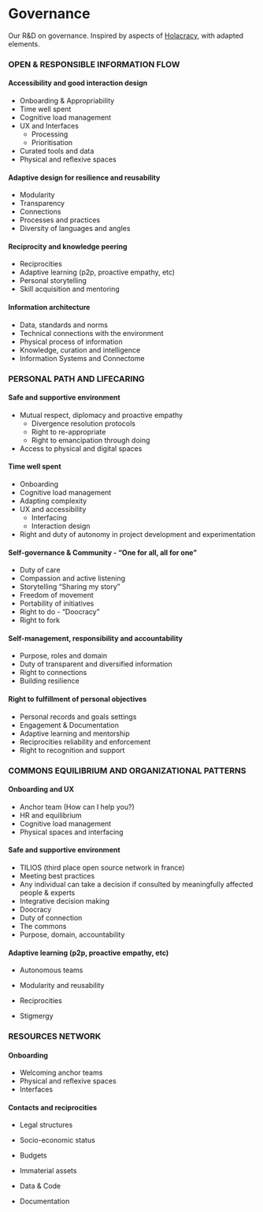 # Governance
Our R&amp;D on governance. Inspired by aspects of [Holacracy](https://www.holacracy.org/how-it-works/), with adapted elements.

### OPEN & RESPONSIBLE INFORMATION FLOW

#### Accessibility and good interaction design
* Onboarding & Appropriability
* Time well spent
* Cognitive load management
* UX and Interfaces
  * Processing
  * Prioritisation
* Curated tools and data
* Physical and reflexive spaces

#### Adaptive design for resilience and reusability
* Modularity
* Transparency
* Connections
* Processes and practices
* Diversity of languages and angles

#### Reciprocity and knowledge peering
* Reciprocities
* Adaptive learning (p2p, proactive empathy, etc)
* Personal storytelling
* Skill acquisition and mentoring

#### Information architecture
* Data, standards and norms
* Technical connections with the environment
* Physical process of information
* Knowledge, curation and intelligence
* Information Systems and Connectome

### PERSONAL PATH AND LIFECARING

#### Safe and supportive environment
* Mutual respect, diplomacy and proactive empathy
  * Divergence resolution protocols
  * Right to re-appropriate
  * Right to emancipation through doing
* Access to physical and digital spaces

#### Time well spent
* Onboarding
* Cognitive load management
* Adapting complexity
* UX and accessibility
  * Interfacing
  * Interaction design
* Right and duty of autonomy in project development and experimentation

#### Self-governance & Community  - “One for all, all for one”
* Duty of care
* Compassion and active listening
* Storytelling “Sharing my story”
* Freedom of movement
* Portability of initiatives
* Right to do - “Doocracy”
* Right to fork

#### Self-management, responsibility and accountability
* Purpose, roles and domain
* Duty of transparent and diversified information
* Right to connections
* Building resilience

#### Right to fulfillment of personal objectives
* Personal records and goals settings
* Engagement & Documentation
* Adaptive learning and mentorship
* Reciprocities reliability and enforcement
* Right to recognition and support


### COMMONS EQUILIBRIUM AND ORGANIZATIONAL PATTERNS

#### Onboarding and UX
* Anchor team (How can I help you?)
* HR and equilibrium
* Cognitive load management
* Physical spaces and interfacing

#### Safe and supportive environment
* TILIOS (third place open source network in france)
* Meeting best practices
* Any individual can take a decision if consulted by meaningfully affected people & experts
* Integrative decision making
* Doocracy
* Duty of connection
* The commons
* Purpose, domain, accountability

#### Adaptive learning (p2p, proactive empathy, etc)
* Autonomous teams
* Modularity and reusability
* Reciprocities

* Stigmergy


### RESOURCES NETWORK

#### Onboarding
* Welcoming anchor teams
* Physical and reflexive spaces
* Interfaces

#### Contacts and reciprocities

* Legal structures
* Socio-economic status
* Budgets
* Immaterial assets

* Data & Code
* Documentation
